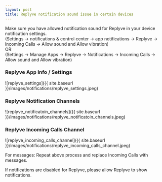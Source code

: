 ```yaml
---
layout: post
title: Replyve notification sound issue in certain devices
---
```

Make sure you have allowed notification sound for Replyve in your device notification settings.\
(Settings -> notifications & control center -> app notifications -> Replyve -> Incoming Calls -> Allow sound and Allow vibration)\
OR\
(Settings -> Manage Apps -> Replyve -> Notifications -> Incoming Calls -> Allow sound and Allow vibration)

### Replyve App Info / Settings
![replyve_settings]({{ site.baseurl }}/images/notifications/replyve_settings.jpeg)

### Replyve Notification Channels
![replyve_notificatoin_channels]({{ site.baseurl }}/images/notifications/replyve_notificatoin_channels.jpeg)

### Replyve Incoming Calls Channel
![replyve_incoming_calls_channel]({{ site.baseurl }}/images/notifications/replyve_incoming_calls_channel.jpeg)


For messages:
Repeat above process and replace Incoming Calls with messages.

If notifications are disabled for Replyve, please allow Replyve to show notifications.